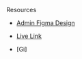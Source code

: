 Resources

- [Admin Figma Design](https://www.figma.com/file/4RhfXyk4G6WvRFmr2twxBV/varsityhub?type=design&node-id=202%3A3107&mode=design&t=F68NPx6FIwa0FQ5M-1)

- [Live Link](https://campus-hub-mu.vercel.app/)

- [Gi]